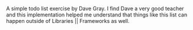 A simple todo list exercise by Dave Gray. I find Dave a very good teacher and this implementation helped me understand that things like this list can happen outside of Libraries || Frameworks as well.

